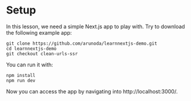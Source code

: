# Setup

In this lesson, we need a simple Next.js app to play with. Try to download the following example app:

```
git clone https://github.com/arunoda/learnnextjs-demo.git
cd learnnextjs-demo
git checkout clean-urls-ssr
```

You can run it with:

```
npm install
npm run dev
```

Now you can access the app by navigating into http://localhost:3000/.